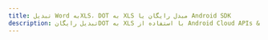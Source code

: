 ---title: تبدیل Word بهXLS، DOT به XLS مبدل رایگان یا Android SDKdescription: تبدیل رایگانDOT به XLS با استفاده از Android Cloud APIs & SDK. همچنین اسناد Microsoft Word و OpenOffice را در Cloud ایجاد، ویرایش و رندر کنید.---